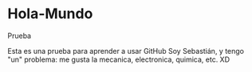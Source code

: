 # Hola-Mundo
Prueba

Esta es una prueba para aprender a usar GitHub
Soy Sebastián, y tengo "un" problema: me gusta la mecanica, electronica, quimica, etc. XD
